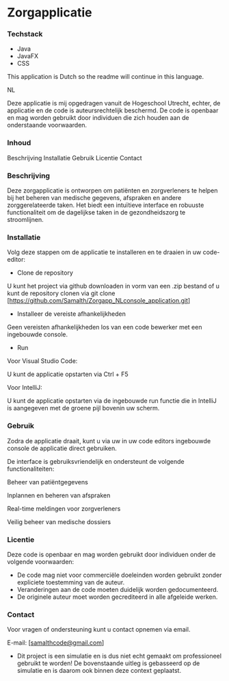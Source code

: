 # Zorgapplicatie


### Techstack
- Java 
- JavaFX
- CSS


This application is Dutch so the readme will continue in this language.

NL

Deze applicatie is mij opgedragen vanuit de Hogeschool Utrecht, echter, de applicatie en de code is auteursrechtelijk beschermd. De code is openbaar en mag worden gebruikt door individuen die zich houden aan de onderstaande voorwaarden.


### Inhoud
Beschrijving
Installatie
Gebruik
Licentie
Contact


### Beschrijving
Deze zorgapplicatie is ontworpen om patiënten en zorgverleners te helpen bij het beheren van medische gegevens, afspraken en andere zorggerelateerde taken. Het biedt een intuïtieve interface en robuuste functionaliteit om de dagelijkse taken in de gezondheidszorg te stroomlijnen.


### Installatie
Volg deze stappen om de applicatie te installeren en te draaien in uw code-editor:


- Clone de repository

U kunt het project via github downloaden in vorm van een .zip bestand of u kunt de repository clonen via git clone [https://github.com/Samalth/Zorgapp_NLconsole_application.git]


- Installeer de vereiste afhankelijkheden

Geen vereisten afhankelijkheden los van een code bewerker met een ingebouwde console.


- Run

Voor Visual Studio Code:

U kunt de applicatie opstarten via Ctrl + F5 

Voor IntelliJ:

U kunt de applicatie opstarten via de ingebouwde run functie die in IntelliJ is aangegeven met de groene pijl bovenin uw scherm.


### Gebruik
Zodra de applicatie draait, kunt u via uw in uw code editors ingebouwde console de applicatie direct gebruiken. 

De interface is gebruiksvriendelijk en ondersteunt de volgende functionaliteiten:

Beheer van patiëntgegevens

Inplannen en beheren van afspraken

Real-time meldingen voor zorgverleners

Veilig beheer van medische dossiers


### Licentie
Deze code is openbaar en mag worden gebruikt door individuen onder de volgende voorwaarden:

- De code mag niet voor commerciële doeleinden worden gebruikt zonder expliciete toestemming van de auteur.
- Veranderingen aan de code moeten duidelijk worden gedocumenteerd.
- De originele auteur moet worden gecrediteerd in alle afgeleide werken.


### Contact

Voor vragen of ondersteuning kunt u contact opnemen via email.

E-mail: [samalthcode@gmail.com]

 
 
 * Dit project is een simulatie en is dus niet echt gemaakt om professioneel gebruikt te worden! De bovenstaande uitleg is gebasseerd op de simulatie en is daarom ook binnen deze context geplaatst. 
